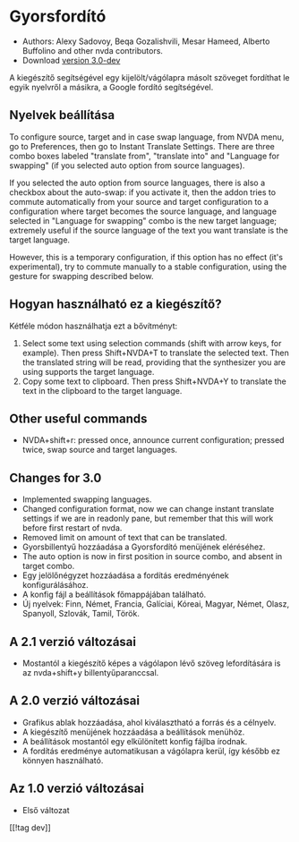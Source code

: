 # Gyorsfordító #

* Authors: Alexy Sadovoy, Beqa Gozalishvili, Mesar Hameed, Alberto Buffolino
  and other nvda contributors.
* Download [version 3.0-dev][1]

A kiegészítő segítségével egy kijelölt/vágólapra másolt szöveget fordíthat
le egyik nyelvről a másikra, a Google fordító segítségével.

## Nyelvek beállítása ##
To configure source, target and in case swap language, from NVDA menu, go to
Preferences, then go to Instant Translate Settings.  There are three combo
boxes labeled "translate from", "translate into" and "Language for swapping"
(if you selected auto option from source languages).

If you selected the auto option from source languages, there is also a
checkbox about the auto-swap: if you activate it, then the addon tries to
commute automatically from your source and target configuration to a
configuration where target becomes the source language, and language
selected in "Language for swapping" combo is the new target language;
extremely useful if the source language of the text you want translate is
the target language.

However, this is a temporary configuration, if this option has no effect
(it's experimental), try to commute manually to a stable configuration,
using the gesture for swapping described below.

## Hogyan használható ez a kiegészítő? ##
Kétféle módon használhatja ezt a bővítményt:

1. Select some text using selection commands (shift with arrow keys, for
   example). Then press Shift+NVDA+T to translate the selected text. Then
   the translated string will be read, providing that the synthesizer you
   are using supports the target language.
2. Copy some text to clipboard. Then press Shift+NVDA+Y to translate the
   text in the clipboard to the target language.

## Other useful commands ##
* NVDA+shift+r: pressed once, announce current configuration; pressed twice,
  swap source and target languages.

## Changes for 3.0 ##
* Implemented swapping languages.
* Changed configuration format, now we can change instant translate settings
  if we are in readonly pane, but remember that this will work before first
  restart of nvda.
* Removed limit on amount of text that can be translated.
* Gyorsbillentyű hozzáadása a Gyorsfordító menüjének eléréséhez.
* The auto option is now in first position in source combo, and absent in
  target combo.
* Egy jelölőnégyzet hozzáadása a fordítás eredményének konfigurálásához.
* A konfig fájl a beállítások főmappájában található.
* Új nyelvek: Finn, Német, Francia, Galíciai, Kóreai, Magyar, Német, Olasz,
  Spanyoll, Szlovák, Tamil, Török.

## A 2.1 verzió változásai ##
* Mostantól a kiegészítő képes a vágólapon lévő szöveg lefordítására is az
  nvda+shift+y billentyűparanccsal.

## A 2.0 verzió változásai ##
* Grafikus ablak hozzáadása, ahol kiválasztható a forrás és a célnyelv.
* A kiegészítő menüjének hozzáadása a beállítások menühöz.
* A beállítások mostantól egy elkülönített konfig fájlba írodnak.
* A fordítás eredménye automatikusan a vágólapra kerül, így később ez
  könnyen használható.

## Az 1.0 verzió változásai ##
* Első változat

[[!tag dev]]

[1]: http://addons.nvda-project.org/files/get.php?file=it-dev
